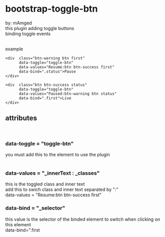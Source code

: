 bootstrap-toggle-btn
====================
by: mAmged<br>
this plugin adding toggle buttons<br>
binding toggle events<br><br>

example

    <div  class="btn-warning btn first" 
          data-toggle="toggle-btn" 
          data-values="Resume:btn btn-success first"
          data-bind=".status">Pause
    </div>
    
    <div  class="btn btn-success status" 
          data-toggle="toggle-btn" 
          data-values="Paused:btn-warning btn status" 
          data-bind=".first">Live
    </div>

<h2>attributes</h2><br>

<h3>data-toggle = "toggle-btn"</h3>
    you must add this to the element to use the plugin<br><br>


<h3>data-values = "_innerText : _classes"</h3>
    this is the toggled class and inner text<br>
    add this to swich class and inner text separated by ":"<br>
    data-values = "Resume:btn btn-success first"

<h3>data-bind = "_selector"</h3>
    this value is the selector of the binded element to switch when clicking on this element<br>
    data-bind=".first
    
